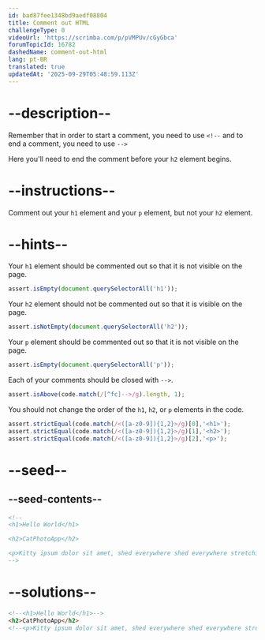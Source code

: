 ```yaml
---
id: bad87fee1348bd9aedf08804
title: Comment out HTML
challengeType: 0
videoUrl: 'https://scrimba.com/p/pVMPUv/cGyGbca'
forumTopicId: 16782
dashedName: comment-out-html
lang: pt-BR
translated: true
updatedAt: '2025-09-29T05:48:59.113Z'
---
```


# --description--

Remember that in order to start a comment, you need to use `<!--` and to end a comment, you need to use `-->`

Here you'll need to end the comment before your `h2` element begins.

# --instructions--

Comment out your `h1` element and your `p` element, but not your `h2` element.

# --hints--

Your `h1` element should be commented out so that it is not visible on the page.

```js
assert.isEmpty(document.querySelectorAll('h1'));
```

Your `h2` element should not be commented out so that it is visible on the page.

```js
assert.isNotEmpty(document.querySelectorAll('h2'));
```

Your `p` element should be commented out so that it is not visible on the page.

```js
assert.isEmpty(document.querySelectorAll('p'));
```

Each of your comments should be closed with `-->`.

```js
assert.isAbove(code.match(/[^fc]-->/g).length, 1);
```

You should not change the order of the `h1`, `h2`, or `p` elements in the code.

```js
assert.strictEqual(code.match(/<([a-z0-9]){1,2}>/g)[0],'<h1>');
assert.strictEqual(code.match(/<([a-z0-9]){1,2}>/g)[1],'<h2>');
assert.strictEqual(code.match(/<([a-z0-9]){1,2}>/g)[2],'<p>');
```

# --seed--

## --seed-contents--

```html
<!--
<h1>Hello World</h1>

<h2>CatPhotoApp</h2>

<p>Kitty ipsum dolor sit amet, shed everywhere shed everywhere stretching attack your ankles chase the red dot, hairball run catnip eat the grass sniff.</p>
-->
```

# --solutions--

```html
<!--<h1>Hello World</h1>-->
<h2>CatPhotoApp</h2> 
<!--<p>Kitty ipsum dolor sit amet, shed everywhere shed everywhere stretching attack your ankles chase the red dot, hairball run catnip eat the grass sniff.</p> -->
```
